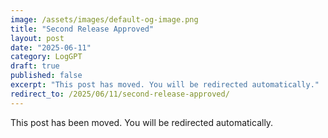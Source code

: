 ```yaml
---
image: /assets/images/default-og-image.png
title: "Second Release Approved"
layout: post
date: "2025-06-11"
category: LogGPT
draft: true
published: false
excerpt: "This post has moved. You will be redirected automatically."
redirect_to: /2025/06/11/second-release-approved/
---
```


This post has been moved. You will be redirected automatically. 